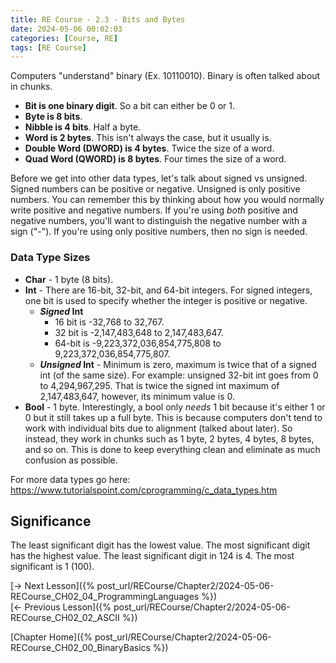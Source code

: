 ```yaml
---
title: RE Course - 2.3 - Bits and Bytes
date: 2024-05-06 00:02:03
categories: [Course, RE]
tags: [RE Course]
---
```


Computers "understand" binary (Ex. 10110010). Binary is often talked about in chunks.

* **Bit is one binary digit**. So a bit can either be 0 or 1. 
* **Byte is 8 bits**.
* **Nibble is 4 bits**. Half a byte.
* **Word is 2 bytes**. This isn't always the case, but it usually is.
* **Double Word (DWORD) is 4 bytes**. Twice the size of a word.
* **Quad Word (QWORD) is 8 bytes**. Four times the size of a word.

Before we get into other data types, let's talk about signed vs unsigned. Signed numbers can be positive or negative. Unsigned is only positive numbers. You can remember this by thinking about how you would normally write positive and negative numbers. If you're using *both* positive and negative numbers, you'll want to distinguish the negative number with a sign ("-"). If you're using only positive numbers, then no sign is needed.

### Data Type Sizes

* **Char** - 1 byte (8 bits).
* **Int** - There are 16-bit, 32-bit, and 64-bit integers. For signed integers, one bit is used to specify whether the integer is positive or negative.
  * ***Signed* Int**
    * 16 bit is -32,768 to 32,767. 
    * 32 bit is -2,147,483,648 to 2,147,483,647. 
    * 64-bit is -9,223,372,036,854,775,808 to 9,223,372,036,854,775,807.
  * ***Unsigned* Int** - Minimum is zero, maximum is twice that of a signed int (of the same size). For example: unsigned 32-bit int goes from 0 to 4,294,967,295. That is twice the signed int maximum of 2,147,483,647, however, its minimum value is 0.
* **Bool** - 1 byte. Interestingly, a bool only *needs* 1 bit because it's either 1 or 0 but it still takes up a full byte. This is because computers don't tend to work with individual bits due to alignment (talked about later). So instead, they work in chunks such as 1 byte, 2 bytes, 4 bytes, 8 bytes, and so on. This is done to keep everything clean and eliminate as much confusion as possible. 

For more data types go here: <https://www.tutorialspoint.com/cprogramming/c_data_types.htm>

## Significance

The least significant digit has the lowest value. The most significant digit has the highest value. The least significant digit in 124 is 4. The most significant is 1 (100).

[-> Next Lesson]({% post_url/RECourse/Chapter2/2024-05-06-RECourse_CH02_04_ProgrammingLanguages %})  
[<- Previous Lesson]({% post_url/RECourse/Chapter2/2024-05-06-RECourse_CH02_02_ASCII %})  


[Chapter Home]({% post_url/RECourse/Chapter2/2024-05-06-RECourse_CH02_00_BinaryBasics %})  
